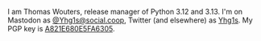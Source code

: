 

I am Thomas Wouters, release manager of Python 3.12 and 3.13.
I'm on Mastodon as [@Yhg1s@social.coop](https://social.coop/@Yhg1s), Twitter (and elsewhere) as [Yhg1s](https://twitter.com/Yhg1s).
My PGP key is [A821E680E5FA6305](https://github.com/Yhg1s.gpg).
